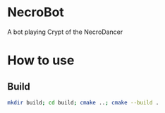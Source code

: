 # NecroBot
A bot playing Crypt of the NecroDancer

# How to use
## Build
```bash
mkdir build; cd build; cmake ..; cmake --build .
```
